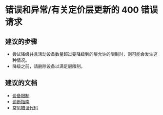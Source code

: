 <properties
    pageTitle="错误和异常/有关定价层更新的 400 错误请求"
    description="错误和异常/有关定价层更新的 400 错误请求"
    service="microsoft.notificationhubs"
    authors="faridabharmal"
    displayOrder=""
    selfHelpType="generic"
    resource="namespaces"
    resourceTags="notificationHubs"
    productPesIds="15973"
    supportTopicIds="32565576"
    cloudEnvironments="public"
/>


# <a name="errors-and-exceptions400-bad-request-for-pricing-tier-update"></a>错误和异常/有关定价层更新的 400 错误请求

## <a name="recommended-steps"></a>**建议的步骤**
* 尝试降级并且活动设备数量超过要降级到的层允许的限制时，则可能会发生这种情况。
* 降级之前，请删除设备以满足层限制。


## <a name="recommended-documents"></a>**建议的文档**
* [设备限制](https://azure.microsoft.com/pricing/details/notification-hubs)<br>
* [诊断指南](http://go.microsoft.com/fwlink/?LinkID=824681)<br>
* [常见错误代码](http://go.microsoft.com/fwlink/?LinkID=824682)<br>



<!--HONumber=Jan17_HO2-->


